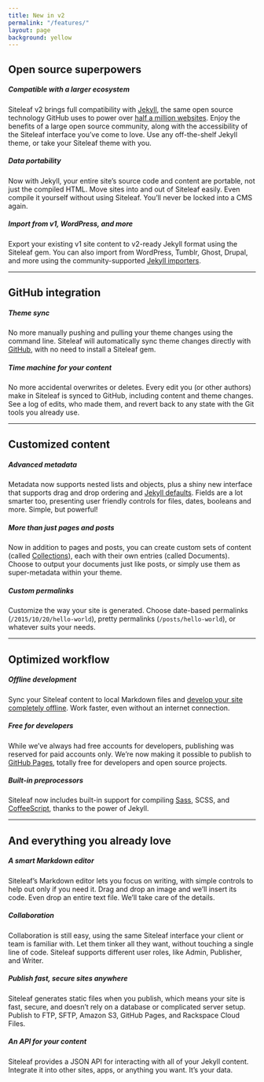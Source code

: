 ```yaml
---
title: New in v2
permalink: "/features/"
layout: page
background: yellow
---
```


## Open source superpowers

##### Compatible with a larger ecosystem

Siteleaf v2 brings full compatibility with [Jekyll](http://jekyllrb.com/),
the same open source technology GitHub uses to power over [half a million websites](https://github.com/blog/1992-eight-lessons-learned-hacking-on-github-pages-for-six-months).
Enjoy the benefits of a large open source community, along with the accessibility
of the Siteleaf interface you’ve come to love. Use any off-the-shelf Jekyll
theme, or take your Siteleaf theme with you.

##### Data portability

Now with Jekyll, your entire site’s source code
and content are portable, not just the compiled HTML. Move sites into and out
of Siteleaf easily. Even compile it yourself without using Siteleaf. You’ll
never be locked into a CMS again.

##### Import from v1, WordPress, and more

Export your existing v1 site content to v2-ready Jekyll format using the
Siteleaf gem. You can also import from WordPress, Tumblr, Ghost, Drupal, and
more using the community-supported [Jekyll importers](http://import.jekyllrb.com/).

---

## GitHub integration  

##### Theme sync

No more manually pushing and pulling your theme changes using the command
line. Siteleaf will automatically sync theme changes directly with [GitHub](http://github.com),
with no need to install a Siteleaf gem.

##### Time machine for your content

No more accidental overwrites or deletes. Every edit you (or other authors)
make in Siteleaf is synced to GitHub, including content and theme changes. See
a log of edits, who made them, and revert back to any state with the Git tools
you already use.

---

## Customized content 

##### Advanced metadata

Metadata now supports nested lists and objects, plus a shiny new interface
that supports drag and drop ordering and <a href="http://jekyllrb.com/docs/configuration/#front-matter-defaults">Jekyll
defaults</a>. Fields are a lot smarter too, presenting user friendly controls
for files, dates, booleans and more. Simple, but powerful!

##### More than just pages and posts

Now in addition to pages and posts, you can create custom sets of content
(called <a href="http://jekyllrb.com/docs/collections/">Collections</a>), each
with their own entries (called Documents). Choose to output your documents just
like posts, or simply use them as super-metadata within your theme.

##### Custom permalinks

Customize the way your site is generated. Choose date-based permalinks (`/2015/10/20/hello-world`),
pretty permalinks (`/posts/hello-world`), or whatever suits your needs.

---

## Optimized workflow

##### Offline development

Sync your Siteleaf content to local Markdown files and [develop your site
completely offline](http://jekyllrb.com/docs/usage/). Work faster, even without
an internet connection.

##### Free for developers

While we’ve always had free accounts for developers, publishing was reserved
for paid accounts only. We’re now making it possible to publish to [GitHub Pages](https://pages.github.com/),
totally free for developers and open source projects.

##### Built-in preprocessors

Siteleaf now includes built-in support for compiling [Sass](http://sass-lang.com/),
SCSS, and [CoffeeScript](http://coffeescript.org/), thanks to the power of Jekyll.

---

## And everything you already love

##### A smart Markdown editor

Siteleaf’s Markdown editor lets you focus on writing, with simple controls
to help out only if you need it. Drag and drop an image and we’ll insert its
code. Even drop an entire text file. We’ll take care of the details.

##### Collaboration

Collaboration is still easy, using the same Siteleaf interface your client
or team is familiar with. Let them tinker all they want, without touching a
single line of code. Siteleaf supports different user roles, like Admin, Publisher,
and Writer.

##### Publish fast, secure sites anywhere

Siteleaf generates static files when you publish, which means your site
is fast, secure, and doesn’t rely on a database or complicated server setup.
Publish to FTP, SFTP, Amazon S3, GitHub Pages, and Rackspace Cloud Files.

##### An API for your content

Siteleaf provides a JSON API for interacting with all of your Jekyll content.
Integrate it into other sites, apps, or anything you want. It’s your data.